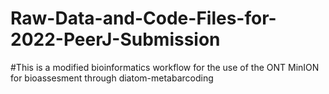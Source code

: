 # Raw-Data-and-Code-Files-for-2022-PeerJ-Submission

#This is a modified bioinformatics workflow for the use of the ONT MinION for bioassesment through diatom-metabarcoding 
